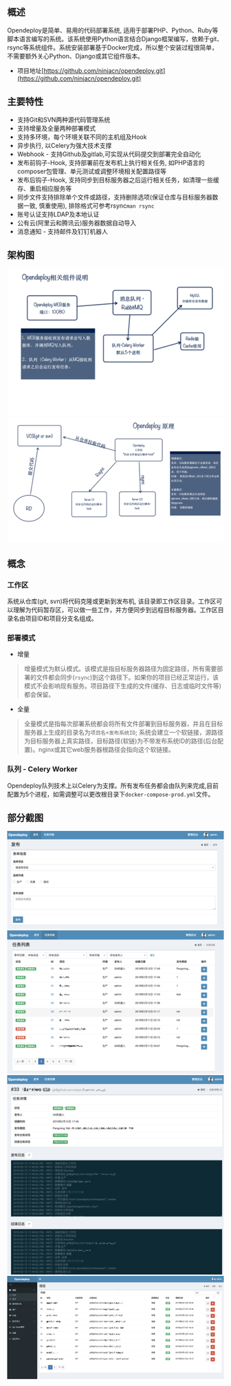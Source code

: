 ## 概述

Opendeploy是简单、易用的代码部署系统, 适用于部署PHP、Python、Ruby等脚本语言编写的系统。该系统使用Python语言结合Django框架编写，依赖于git、rsync等系统组件。系统安装部署基于Docker完成，所以整个安装过程很简单，不需要额外关心Python、Django或其它组件版本。

* 项目地址[https://github.com/ninjacn/opendeploy.git](https://github.com/ninjacn/opendeploy.git)

## 主要特性
* 支持Git和SVN两种源代码管理系统
* 支持增量及全量两种部署模式
* 支持多环境，每个环境关联不同的主机组及Hook
* 异步执行, 以Celery为强大技术支撑
* Webhook - 支持Github及gitlab,可实现从代码提交到部署完全自动化
* 发布前钩子-Hook, 支持部署前在发布机上执行相关任务, 如PHP语言的composer包管理、单元测试或调整环境相关配置路径等
* 发布后钩子-Hook, 支持同步到目标服务器之后运行相关任务，如清理一些缓存、重启相应服务等
* 同步文件支持排除单个文件或路径，支持删除选项(保证仓库与目标服务器数据一致, 慎重使用), 排除格式可参考rsync<code>man rsync</code>
* 账号认证支持LDAP及本地认证
* 公有云(阿里云和腾讯云)服务器数据自动导入
* 消息通知 - 支持邮件及钉钉机器人

## 架构图

![Opendeploy相关组件说明](images/architecture01.png)
![Opendeploy原理](images/architecture02.png)

## 概念

### 工作区
系统从仓库(git, svn)将代码克隆或更新到发布机, 该目录即工作区目录。工作区可以理解为代码暂存区，可以做一些工作，并方便同步到远程目标服务器。工作区目录名由项目ID和项目分支名组成。

### 部署模式
* 增量
> 增量模式为默认模式。该模式是指目标服务器路径为固定路径，所有需要部署的文件都会同步(<code>rsync</code>)到这个路径下。如果你的项目已经正常运行，该模式不会影响现有服务。项目路径下生成的文件(缓存、日志或临时文件等)都会保留。
* 全量
> 全量模式是指每次部署系统都会将所有文件部署到目标服务器，并且在目标服务器上生成的目录名为<code>项目名+发布系统ID</code>; 系统会建立一个软链接，源路径为目标服务器上真实路径，目标路径(软链)为不带发布系统ID的路径(后台配置)。nginx或其它web服务器根路径会指向这个软链接。

### 队列 - Celery Worker
Opendeploy队列技术上以Celery为支撑。所有发布任务都会由队列来完成,目前配置为5个进程，如需调整可以更改根目录下<code>docker-compose-prod.yml</code>文件。

## 部分截图
![前台](images/frontend01.png)
![前台](images/frontend02.png)
![前台](images/frontend03.png)
![后台](images/backend01.png)
